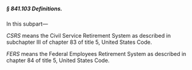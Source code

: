 ##### § 841.103 Definitions. #####

In this subpart—

*CSRS* means the Civil Service Retirement System as described in subchapter III of chapter 83 of title 5, United States Code.

*FERS* means the Federal Employees Retirement System as described in chapter 84 of title 5, United States Code.